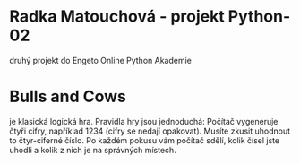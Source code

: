 # Radka Matouchová - projekt Python-02 #
druhý projekt do Engeto Online Python Akademie
# Bulls and Cows #
je klasická logická hra. Pravidla hry jsou jednoduchá: Počítač vygeneruje čtyři cifry, například 1234 (cifry se nedají opakovat). Musíte zkusit uhodnout to čtyr-ciferné číslo. Po každém pokusu vám počítač sdělí, kolik čísel jste uhodli a kolik z nich je na správných místech.
